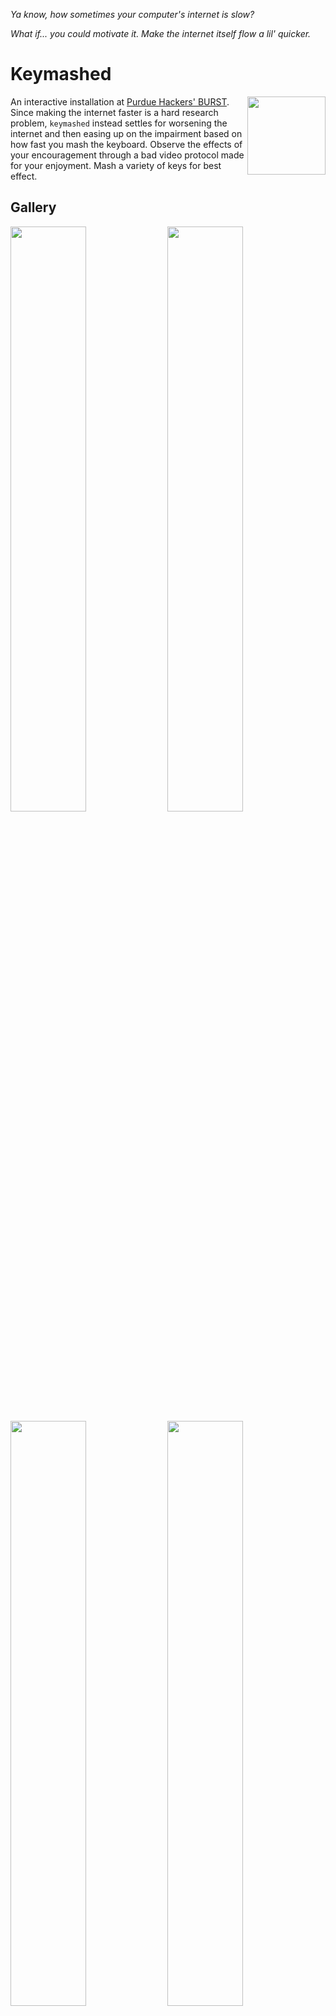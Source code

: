 _Ya know, how sometimes your computer's internet is slow?_

_What if... you could motivate it. Make the internet itself flow a lil' quicker._

# Keymashed

  <img align="right" src="https://github.com/user-attachments/assets/27412e69-7cbc-4a01-9383-3a5e2ed242dd" style="width:125px;">
  An interactive installation at <a href="https://burst.purduehackers.com/">Purdue Hackers' BURST</a>. Since making the internet faster is a hard research problem, <code>keymashed</code> instead settles for worsening the internet and then easing up on the impairment based on how fast you mash the keyboard. Observe the effects of your encouragement through a bad video protocol made for your enjoyment. Mash a variety of keys for best effect.

## Gallery

<p float="left">
  <img src="media/BURST 2024 SebMur-6-resized.jpg" width="49%" /> 
  <img src="media/BURST 2024 SebMur-19-resized.jpg" width="49%" />
  <img src="media/BURST 2024 SebMur-82-cropped.jpg" width="49%" />
  <img src="media/BURST 2024 SebMur-66-cropped.jpg" width="49%" />
</p>

https://github.com/user-attachments/assets/f13cbadf-bcb7-433d-a5de-5e4c0cf470ff

## The Exhibit

Keymashed as an exhibit consisted of:
- An IBM Model-M keyboard with exquisite mash-feel.
- An old square monitor.
- Two Dell Optiplexes (cheap desktop computers) that are connected to the monitor and webcam. They communicate with each other over the internet.

There are two effects at play:
- UDP packets are being dropped on the livestream playing computer at the network interface level. The more keys you mash, the less packets are lost. At the threshold, packet loss stops occurring.
- Frames are being encoded lossily on the livestream sender computer. The more keys you mash, the lower the lossy compression. At the threshold, the image becomes clear without any color banding.

The livestream is delayed by 30 seconds, since it's more interesting to see a bit into the past rather than just looking at your own back.

All of this combines to create the:

## ✨the keymashed experience✨:
_You walk up to the exhibit. There's a keyboard in front of you. The pedestal says, "Mash the keyboard". There are indistinct splotches of grey on the screen that may or may not be people standing around. As you start mashing, the image gains quality and smoothness. The edges of the screen glow a bright green to indicate you're close to the peak. The image resolves into a birds-eye view of the pedestal. In the screen, you see yourself starting to approach the exhibit._

The webcam is mounted on top of a wall along with an Optiplex with a wireless dongle. This is the sender computer. The receiver computer sits under the pedestal that holds the monitor.
<img src="media/BURST 2024 suspiciously-optiplex shaped box.jpg" />

## Technical Details (and repository map)

<TODO: This section is still under construction>

The repository consists of the following components:
- an eBPF filter written in C that drops packets with some probability that it reads from a shared map. This eBPF filter is installed onto the a network interface using the `tc` utility.
- a video codec which uses a JPEG-like scheme to lossily compress blocks of frames which are then reassembled and decompressed on the receiver. The quality of the JPEG encoding can vary per block.
- an RTP-like protocol for receiving packets over UDP.

### eBPF component

[eBPF](https://ebpf.io/) is a relatively recent feature in the Linux kernel which allows running sandboxed user-provided code in the kernel inside a virtual machine. It is used in [many kernel subsystems which deal with security, tracing and networking](https://docs.ebpf.io/linux/program-type/).

We create an eBPF filter in [bpf.c](bpf/bpf.c) which reads the drop probability from a file which user programs can write to and then decides whether to drop the current packet or not. This eBPF filter is installed at a network interface using the `tc` (traffic control) utility.

```c
struct {
  // declare that the bpf map will be of type array, mapping uint32_t to uint32_t and have a maximum of one entry.
  __uint(type, BPF_MAP_TYPE_ARRAY);
  __uint(key_size, sizeof(uint32_t)); 
  __uint(value_size, sizeof(uint32_t));
  __uint(max_entries, 1);
  // PIN_BY_NAME ensures that the map is pinned in /sys/fs/bpf
  __uint(pinning, LIBBPF_PIN_BY_NAME);
  // synchronize the `map_keymash` name with the userspace program
} map_mash __section(".maps");

__section("classifier")
int scream_bpf(struct __sk_buff *skb)
{
  uint32_t key = 0, *val = 0;

  val = map_lookup_elem(&map_mash, &key);
  if (val && get_prandom_u32() < *val) {
    return TC_ACT_SHOT; // Drop packet
  }
  return TC_ACT_OK; // Pass packet
}
```

The userspace code interacts with the eBPF filter using the `bpf_obj_get` and `bpf_map_update_elem` functions from `libbpf`.

### Real-time UDP streaming
I decided to re-invent the real-time protocol (RTP) from scratch, with a focus on reducing copies as much as possible. It makes heavy use of the `zerocopy` crate and const generics and supports `?Sized` types. The result is some rather complex Rust code that I'm quite happy with. Have a look at the [rtp module](rust-userspace/src/rtp.rs) if you're curious.

An example of video playback with heavy packet loss (intensity of background ∝ packet loss):

![](media/rickroll-keymashed-packet-loss.mp4)

Lost packers are not painted for a frame, resulting in newer frames being partially painted over older ones. This causes the glitchy effect.

### Video Codec

The webcam transmits video in the `YUV422` format. The [`YUV`](https://en.wikipedia.org/wiki/YCbCr) format is an alternative to the more well-known `RGB` format; it encodes the luminance (`Y`), blue-difference chroma (`Cb`/`U`) and red-difference chroma (`Cr`/`V`).

![A group of pixels 2 tall and 4 wide.](media/YUV444.drawio.svg)

The `422` refers the [chroma subsampling](https://en.wikipedia.org/wiki/Chroma_subsampling), explained below.

> Chroma subsampling is the practice of encoding images by implementing less resolution for chroma information than for luma information, taking advantage of the human visual system's lower acuity for color differences than for luminance.

> -- Wikipedia

![](media/YUV422.drawio.svg)

After receiving the video from the webcam, the video sender further subsamples the colors into 4:2:0.

![](media/YUV420.drawio.svg)

The subsampled frame is then broken into _macroblocks_ of 16 x 16 pixels which contain six _blocks_ of 8 x 8 values: four for luminance, one for red-difference and one for blue-difference. (Note that a group of four pixels has six associated values).

![](media/Macroblock.drawio.svg)

The macroblock.

![](media/MacroblockExpanded.drawio.svg)

The macroblock, decomposed into its six constituent blocks.

Each block is converted to a frequency-domain representation using the [DCT transform](https://en.wikipedia.org/wiki/JPEG#Discrete_cosine_transform). The DCT transformed output makes the high-frequency and low-frequency components of the block more apparent.

After the transformation, the values are divided element-wise by the _quantization matrix_, which is specially chosen to minimize perceptual quality loss. The quantization matrix can be scaled to increase/decrease image quality - this is the main knob that we use tune the lossy compression. Note how the lower-left elements of the quantization matrix are larger than the ones on the top-right; this prioritizes the lower-frequency components.

<p float="left">
  <img src="media/dct/original_8x8_block.svg" width="49%" /> 
  <img src="media/dct/dct_of_block.svg" width="49%" />
  <img src="media/dct/quantization_matrix.svg" width="49%" />
  <img src="media/dct/quantized_dct_block.svg" width="49%" />
  <img src="media/dct/reconstructed_block.svg" width="49%" />
</p>

Finally, the quantized block is run-length encoded in a zig-zag pattern. This causes zero values to end up at the end, which makes our naive encoding quite efficient on its own.

![](media/Zigzag.drawio.svg)

Run-length encoding encodes a stream of data as pairs of (value, count) where count is the number of times the value is repeated.
```
And so [54, 23, 23, 1, 1, 1, 0, 0, 0, ... 23 more times ...] gets encoded as [(54, 1), (23, 2), (1, 3), (0, 26), ...] which is quite efficient.
```

You can observe the final outcome of this effect as a video:

https://github.com/user-attachments/assets/489e3978-6acb-4a16-af49-40a0fb24831a

|      | left           | right |
|------|----------------|-------------------------------|
| top  | original video | DCT blocks |
| bottom| quantized then dequantized DCT blocks | reconstructed video |

> Recall that:
> - a block is a 8x8 group of pixels.
> - quantization refers to dividing the DCT block by the quantization matrix.

Since the DCT blocks are being displayed in the YUV color space, values close to zero are an intense green. Note how the larger amount of green of the dequantized DCT blocks corresponds to the lower quality of the reconstructed video.

The quality correlates with how fast you're mashing the keyboard. The background's intensity is a visual indicator for this. _You may need to increase the volume on your device to hear keymashing._

![](media/JPEG%20Process.drawio.png)

Encoded macroblocks are inserted into a packet with the following metadata and then sent over the network.

```
|---------------|
|  Frame no.    |
|---------------|
| Block 1       |
| x, y, quality |
| RLE data      |
|---------------|
| Block 2       |
| x, y, quality |
| RLE data      |
|---------------|
|      ...      |
```

### User-level application
The application itself uses `SDL2` for handling key input and rendering the video.

## Project Evolution

"what if you could scream at your computer to make it run faster?" was the original question I asked. We (@kartva and @9p4) wrote `run-louder`/`screamd` (we went through many names) which would spawn a child process, say Google Chrome, and intercept all syscalls made by it using `ptrace` (the same syscall that `gdb` uses). After intercepting a syscall, the parent would sleep for some time (proportional to scream intensity) before resuming the child.

We demoed it and have a shaky video of:
- trying to open Chrome but it's stuck loading
- coming up to the laptop and yelling at it
- Chrome immediately loads

As an extension to this idea, I started working on affecting the network as well by dropping packets. At this point, I decided to present `run-louder`/`screamd` at BURST, which necessitated changing screaming to key-mashing (out of respect for the art gallery setting). Additionally, while `ping` works fine as a method of demoing packet loss, I wanted something more visual and thus ended up writing the video codec.

# About the author / hire me!
_I'm looking for Summer 2025 internships._ Read more about my work at [my Github profile](https://github.com/kartva/).

# Credits

@9p4 helped a lot with initial ideation and prototyping.
Poster design by Rebecca Pine and pixel art by Jadden Picardal.
Most photos by Sebastian Murariu.

